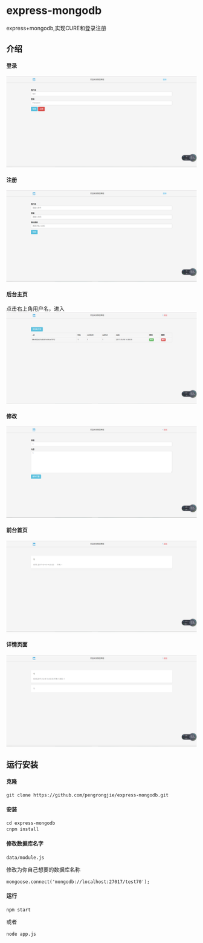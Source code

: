 # express-mongodb
express+mongodb,实现CURE和登录注册
## 介绍
#### 登录
![](./doc/1508135589(1).png)
#### 注册
![](./doc/1508135594(1).png)
#### 后台主页
点击右上角用户名，进入
![](./doc/1508135618(1).png)
#### 修改
![](./doc/1508135625(1).png)
#### 前台首页
![](./doc/1508135632(1).png)
#### 详情页面
![](./doc/1508135638(1).png)
## 运行安装
#### 克隆
```
git clone https://github.com/pengrongjie/express-mongodb.git
```
#### 安装
```
cd express-mongodb
cnpm install
```
#### 修改数据库名字
```
data/module.js
```
修改为你自己想要的数据库名称
```
mongoose.connect('mongodb://localhost:27017/test70');
```
#### 运行
```
npm start
```
或者
```
node app.js
```
